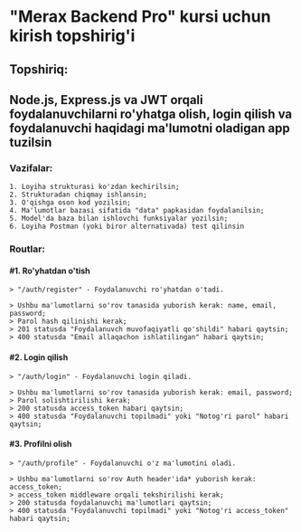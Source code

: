 # "Merax Backend Pro" kursi uchun kirish topshirig'i

## Topshiriq:

## Node.js, Express.js va JWT orqali foydalanuvchilarni ro'yhatga olish, login qilish va foydalanuvchi haqidagi ma'lumotni oladigan app tuzilsin

### Vazifalar:

```
1. Loyiha strukturasi ko'zdan kechirilsin;
2. Strukturadan chiqmay ishlansin;
3. O'qishga oson kod yozilsin;
4. Ma'lumotlar bazasi sifatida "data" papkasidan foydalanilsin;
5. Model'da baza bilan ishlovchi funksiyalar yozilsin;
6. Loyiha Postman (yoki biror alternativada) test qilinsin
```

### Routlar:

#### #1. Ro'yhatdan o'tish

```
> "/auth/register" - Foydalanuvchi ro'yhatdan o'tadi.

> Ushbu ma'lumotlarni so'rov tanasida yuborish kerak: name, email, password;
> Parol hash qilinishi kerak;
> 201 statusda "Foydalanuvch muvofaqiyatli qo'shildi" habari qaytsin;
> 400 statusda "Email allaqachon ishlatilingan" habari qaytsin;
```

#### #2. Login qilish

```
> "/auth/login" - Foydalanuvchi login qiladi.

> Ushbu ma'lumotlarni so'rov tanasida yuborish kerak: email, password;
> Parol solishtirilishi kerak;
> 200 statusda access_token habari qaytsin;
> 400 statusda "Foydalanuvchi topilmadi" yoki "Notog'ri parol" habari qaytsin;
```

#### #3. Profilni olish

```
> "/auth/profile" - Foydalanuvchi o'z ma'lumotini oladi.

> Ushbu ma'lumotlarni so'rov Auth header'ida* yuborish kerak: access_token;
> access_token middleware orqali tekshirilishi kerak;
> 200 statusda foydalanuvchi ma'lumotlari qaytsin;
> 400 statusda "Foydalanuvchi topilmadi" yoki "Notog'ri access_token" habari qaytsin;
```
